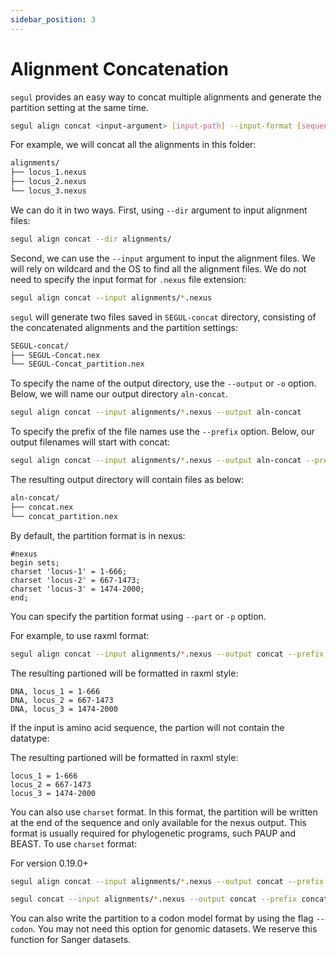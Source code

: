 ```yaml
---
sidebar_position: 3
---
```

# Alignment Concatenation

`segul` provides an easy way to concat multiple alignments and generate the partition setting at the same time.

```Bash
segul align concat <input-argument> [input-path] --input-format [sequence-format]
```

For example, we will concat all the alignments in this folder:

```Bash
alignments/
├── locus_1.nexus
├── locus_2.nexus
└── locus_3.nexus
```

We can do it in two ways. First, using `--dir` argument to input alignment files:

```Bash
segul align concat --dir alignments/
```

Second, we can use the `--input` argument to input the alignment files. We will rely on wildcard and the OS to find all the alignment files. We do not need to specify the input format for `.nexus` file extension:

```Bash
segul align concat --input alignments/*.nexus
```

`segul` will generate two files saved in `SEGUL-concat` directory, consisting of the concatenated alignments and the partition settings:

```Bash
SEGUL-concat/
├── SEGUL-Concat.nex
└── SEGUL-Concat_partition.nex
```

To specify the name of the output directory, use the `--output` or `-o` option. Below, we will name our output directory `aln-concat`.

```Bash
segul align concat --input alignments/*.nexus --output aln-concat
```

To specify the prefix of the file names use the `--prefix` option. Below, our output filenames will start with concat:

```Bash
segul align concat --input alignments/*.nexus --output aln-concat --prefix concat
```

The resulting output directory will contain files as below:

```Bash
aln-concat/
├── concat.nex
└── concat_partition.nex
```

By default, the partition format is in nexus:

```Text
#nexus
begin sets;
charset 'locus-1' = 1-666;
charset 'locus-2' = 667-1473;
charset 'locus-3' = 1474-2000;
end;
```

You can specify the partition format using `--part` or `-p` option.

For example, to use raxml format:

```Bash
segul align concat --input alignments/*.nexus --output concat --prefix concat --part raxml
```

The resulting partioned will be formatted in raxml style:

```Text
DNA, locus_1 = 1-666
DNA, locus_2 = 667-1473
DNA, locus_3 = 1474-2000
```

If the input is amino acid sequence, the partion will not contain the datatype:

The resulting partioned will be formatted in raxml style:

```Text
locus_1 = 1-666
locus_2 = 667-1473
locus_3 = 1474-2000
```

You can also use `charset` format. In this format, the partition will be written at the end of the sequence and only available for the nexus output. This format is usually required for phylogenetic programs, such PAUP and BEAST. To use `charset` format:

For version 0.19.0+

```Bash
segul align concat --input alignments/*.nexus --output concat --prefix concat --part charset
```

```Bash
segul concat --input alignments/*.nexus --output concat --prefix concat --part charset
```

You can also write the partition to a codon model format by using the flag `--codon`. You may not need this option for genomic datasets. We reserve this function for Sanger datasets.
